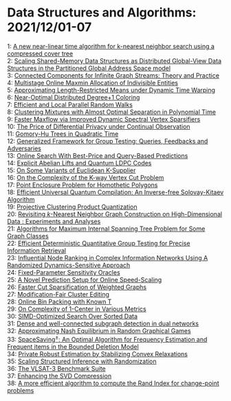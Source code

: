 # Data Structures and Algorithms: 2021/12/01-07  
1: [A new near-linear time algorithm for k-nearest neighbor search using a  compressed cover tree](https://doi.org/10.48550/arXiv.2111.15478)  
2: [Scaling Shared-Memory Data Structures as Distributed Global-View Data  Structures in the Partitioned Global Address Space model](https://doi.org/10.48550/arXiv.2112.00068)  
3: [Connected Components for Infinite Graph Streams: Theory and Practice](https://doi.org/10.48550/arXiv.2112.00098)  
4: [Multistage Online Maxmin Allocation of Indivisible Entities](https://doi.org/10.48550/arXiv.2112.00320)  
5: [Approximating Length-Restricted Means under Dynamic Time Warping](https://doi.org/10.48550/arXiv.2112.00408)  
6: [Near-Optimal Distributed Degree+1 Coloring](https://doi.org/10.48550/arXiv.2112.00604)  
7: [Efficient and Local Parallel Random Walks](https://doi.org/10.48550/arXiv.2112.00655)  
8: [Clustering Mixtures with Almost Optimal Separation in Polynomial Time](https://doi.org/10.48550/arXiv.2112.00706)  
9: [Faster Maxflow via Improved Dynamic Spectral Vertex Sparsifiers](https://doi.org/10.48550/arXiv.2112.00722)  
10: [The Price of Differential Privacy under Continual Observation](https://doi.org/10.48550/arXiv.2112.00828)  
11: [Gomory-Hu Trees in Quadratic Time](https://doi.org/10.48550/arXiv.2112.01042)  
12: [Generalized Framework for Group Testing: Queries, Feedbacks and  Adversaries](https://doi.org/10.48550/arXiv.2112.01340)  
13: [Online Search With Best-Price and Query-Based Predictions](https://doi.org/10.48550/arXiv.2112.01592)  
14: [Explicit Abelian Lifts and Quantum LDPC Codes](https://doi.org/10.48550/arXiv.2112.01647)  
15: [On Some Variants of Euclidean K-Supplier](https://doi.org/10.48550/arXiv.2112.01700)  
16: [On the Complexity of the K-way Vertex Cut Problem](https://doi.org/10.48550/arXiv.2112.01781)  
17: [Point Enclosure Problem for Homothetic Polygons](https://doi.org/10.48550/arXiv.2112.01860)  
18: [Efficient Universal Quantum Compilation: An Inverse-free Solovay-Kitaev  Algorithm](https://doi.org/10.48550/arXiv.2112.02040)  
19: [Projective Clustering Product Quantization](https://doi.org/10.48550/arXiv.2112.02179)  
20: [Revisiting $k$-Nearest Neighbor Graph Construction on High-Dimensional  Data : Experiments and Analyses](https://doi.org/10.48550/arXiv.2112.02234)  
21: [Algorithms for Maximum Internal Spanning Tree Problem for Some Graph  Classes](https://doi.org/10.48550/arXiv.2112.02248)  
22: [Efficient Deterministic Quantitative Group Testing for Precise  Information Retrieval](https://doi.org/10.48550/arXiv.2112.02427)  
23: [Influential Node Ranking in Complex Information Networks Using A  Randomized Dynamics-Sensitive Approach](https://doi.org/10.48550/arXiv.2112.02927)  
24: [Fixed-Parameter Sensitivity Oracles](https://doi.org/10.48550/arXiv.2112.03059)  
25: [A Novel Prediction Setup for Online Speed-Scaling](https://doi.org/10.48550/arXiv.2112.03082)  
26: [Faster Cut Sparsification of Weighted Graphs](https://doi.org/10.48550/arXiv.2112.03120)  
27: [Modification-Fair Cluster Editing](https://doi.org/10.48550/arXiv.2112.03183)  
28: [Online Bin Packing with Known T](https://doi.org/10.48550/arXiv.2112.03200)  
29: [On Complexity of 1-Center in Various Metrics](https://doi.org/10.48550/arXiv.2112.03222)  
30: [SIMD-Optimized Search Over Sorted Data](https://doi.org/10.48550/arXiv.2112.03229)  
31: [Dense and well-connected subgraph detection in dual networks](https://doi.org/10.48550/arXiv.2112.03337)  
32: [Approximating Nash Equilibrium in Random Graphical Games](https://doi.org/10.48550/arXiv.2112.03442)  
33: [SpaceSaving$^\pm$: An Optimal Algorithm for Frequency Estimation and  Frequent items in the Bounded Deletion Model](https://doi.org/10.48550/arXiv.2112.03462)  
34: [Private Robust Estimation by Stabilizing Convex Relaxations](https://doi.org/10.48550/arXiv.2112.03548)  
35: [Scaling Structured Inference with Randomization](https://doi.org/10.48550/arXiv.2112.03638)  
36: [The VLSAT-3 Benchmark Suite](https://doi.org/10.48550/arXiv.2112.03675)  
37: [Enhancing the SVD Compression](https://doi.org/10.48550/arXiv.2112.03715)  
38: [A more efficient algorithm to compute the Rand Index for change-point  problems](https://doi.org/10.48550/arXiv.2112.03738)  